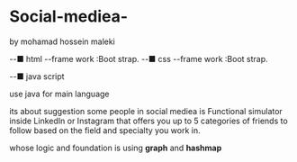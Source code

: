 # Social-mediea-
by mohamad hossein maleki 

--■ html
      --frame work :Boot strap.
--■ css
      --frame work :Boot strap.
      
--■ java script

 
  use java for main language 


its about suggestion some people in social mediea is Functional simulator inside LinkedIn or Instagram 
 that offers you up to 5 categories of friends to follow
  based on the field and specialty you work in.

whose logic and foundation is using **graph**  and **hashmap**

